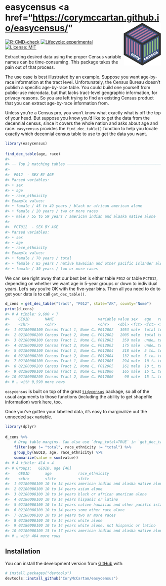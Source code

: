 
<!-- README.md is generated from README.Rmd. Please edit that file -->

# **easycensus** &lt;a href=“<https://corymccartan.github.io/easycensus/>”<img src="man/figures/logo.png" align="right" height="138" /></a>

<!-- badges: start -->

[![R-CMD-check](https://github.com/CoryMcCartan/easycensus/workflows/R-CMD-check/badge.svg)](https://github.com/CoryMcCartan/easycensus/actions)
[![Lifecycle:
experimental](https://img.shields.io/badge/lifecycle-experimental-orange.svg)](https://lifecycle.r-lib.org/articles/stages.html#experimental)
[![License:
MIT](https://img.shields.io/badge/License-MIT-yellow.svg)](https://opensource.org/licenses/MIT)

<!-- badges: end -->

Extracting desired data using the proper Census variable names can be
time-consuming. This package takes the pain out of that process.

The use case is best illustrated by an example. Suppose you want
age-by-race information at the tract level. Unfortunately, the Census
Bureau doesn’t publish a specific age-by-race table. You could build one
yourself from public-use microdata, but that lacks tract-level
geographic information, for privacy reasons. So you are left trying to
find an existing Census product that you can extract age-by-race
information from.

Unless you’re a Census pro, you won’t know what exactly what is off the
top of your head. But suppose you know you’d like to get the data from
the decennial census, since it covers the whole nation and asks about
age and race. `easycensus` provides the `find_dec_table()` function to
help you locate exactly which decennial census table to use to get the
data you want.

``` r
library(easycensus)

find_dec_table(age, race)
#> 
#> ── Top 2 matching tables ───────────────────────────────────────────────────────
#> 
#>  P012  - SEX BY AGE
#> Parsed variables:
#> • sex
#> • age
#> • race_ethnicity
#> Example values:
#> • female / 45 to 49 years / black or african american alone
#> • female / 20 years / two or more races
#> • male / 55 to 59 years / american indian and alaska native alone
#> 
#>  PCT012  - SEX BY AGE
#> Parsed variables:
#> • sex
#> • age
#> • race_ethnicity
#> Example values:
#> • female / 70 years / total
#> • female / 85 years / native hawaiian and other pacific islander alone
#> • female / 30 years / two or more races
```

We can see right away that our best bet is either table `P012` or table
`PCT012`, depending on whether we want age in 5-year groups or down to
individual years. Let’s say you’re OK with the five-year bins. Then all
you need to do to get your data is to call `get_dec_table()`.

``` r
d_cens = get_dec_table("tract", "P012", state="AK", county="Nome")
print(d_cens)
#> # A tibble: 9,600 × 7
#>    GEOID       NAME                    variable value sex   age   race_ethnicity
#>    <chr>       <chr>                   <chr>    <dbl> <fct> <fct> <fct>         
#>  1 02180000100 Census Tract 1, Nome C… P012002   3053 male  total total         
#>  2 02180000200 Census Tract 2, Nome C… P012002   2005 male  total total         
#>  3 02180000100 Census Tract 1, Nome C… P012003    359 male  unde… total         
#>  4 02180000200 Census Tract 2, Nome C… P012003    175 male  unde… total         
#>  5 02180000100 Census Tract 1, Nome C… P012004    318 male  5 to… total         
#>  6 02180000200 Census Tract 2, Nome C… P012004    132 male  5 to… total         
#>  7 02180000100 Census Tract 1, Nome C… P012005    294 male  10 t… total         
#>  8 02180000200 Census Tract 2, Nome C… P012005    161 male  10 t… total         
#>  9 02180000100 Census Tract 1, Nome C… P012006    165 male  15 t… total         
#> 10 02180000200 Census Tract 2, Nome C… P012006     90 male  15 t… total         
#> # … with 9,590 more rows
```

`easycensus` is built on top of the great
[`tidycensus`](https://walker-data.com/tidycensus/) package, so all of
the usual arguments to those functions (including the ability to get
shapefile information) work here, too.

Once you’ve gotten your labelled data, it’s easy to marginalize out the
unneeded `sex` variable.

``` r
library(dplyr)

d_cens %>%
    # Drop table margins. Can also use `drop_total=TRUE` in `get_dec_table()`
    filter(age != "total", race_ethnicity != "total") %>%
    group_by(GEOID, age, race_ethnicity) %>%
    summarize(value = sum(value))
#> # A tibble: 414 × 4
#> # Groups:   GEOID, age [46]
#>    GEOID       age            race_ethnicity                               value
#>    <chr>       <fct>          <fct>                                        <dbl>
#>  1 02180000100 10 to 14 years american indian and alaska native alone       5240
#>  2 02180000100 10 to 14 years asian alone                                     10
#>  3 02180000100 10 to 14 years black or african american alone                 10
#>  4 02180000100 10 to 14 years hispanic or latino                              30
#>  5 02180000100 10 to 14 years native hawaiian and other pacific islander …     0
#>  6 02180000100 10 to 14 years some other race alone                            0
#>  7 02180000100 10 to 14 years two or more races                              230
#>  8 02180000100 10 to 14 years white alone                                    110
#>  9 02180000100 10 to 14 years white alone, not hispanic or latino            100
#> 10 02180000100 15 to 17 years american indian and alaska native alone       2930
#> # … with 404 more rows
```

## Installation

<!-- 
You can install the released version of easycensus from [CRAN](https://CRAN.R-project.org) with:

``` r
install.packages("easycensus")
```

And the development version from [GitHub](https://github.com/) with:
-->

You can install the development version from
[GitHub](https://github.com/) with:

``` r
# install.packages("devtools")
devtools::install_github("CoryMcCartan/easycensus")
```
